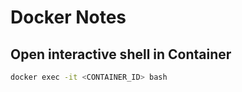 # Docker Notes

## Open interactive shell in Container

```bash
docker exec -it <CONTAINER_ID> bash
```